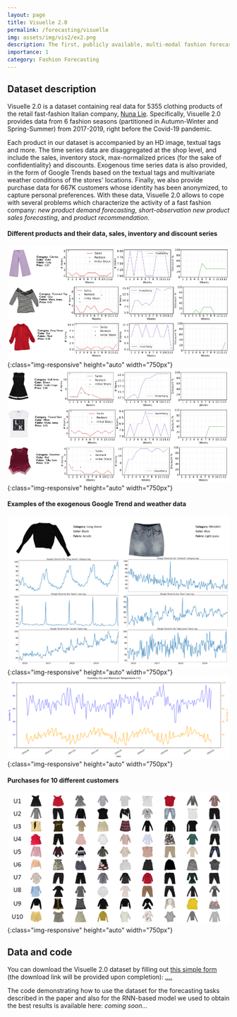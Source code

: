 ```yaml
---
layout: page
title: Visuelle 2.0
permalink: /forecasting/visuelle
img: assets/img/vis2/ex2.png
description: The first, publicly available, multi-modal fashion forecasting dataset based on real-world data. 
importance: 1
category: Fashion Forecasting
---
```


## Dataset description
Visuelle 2.0 is a dataset containing real data for 5355 clothing products of  the retail fast-fashion Italian company, [Nuna Lie](https://www.nunalie.it/en/). Specifically, Visuelle 2.0 provides data from 6 fashion seasons (partitioned in Autumn-Winter and Spring-Summer) from 2017-2019, right before the Covid-19 pandemic. 

Each product in our dataset is accompanied by an HD image, textual tags and more. The time series data are disaggregated at the shop level, and include the sales, inventory stock, max-normalized prices (for the sake of confidentiality} and discounts. Exogenous time series data is also provided, in the form of Google Trends based on the textual tags and multivariate weather conditions of the stores' locations. Finally, we also provide purchase data for 667K customers whose identity has been anonymized, to capture personal preferences. With these data, Visuelle 2.0 allows to cope with several problems which characterize the activity of a fast fashion company: *new product demand forecasting*, *short-observation new product sales forecasting*, and *product recommendation*.

#### Different products and their data, sales, inventory and discount series
![Examples of different products and their data](/assets/img/vis2/ex2.png "Examples of different products and their data"){:class="img-responsive" height="auto" width="750px"}
![](/assets/img/vis2/ex1.png){:class="img-responsive" height="auto" width="750px"}

#### Examples of the exogenous Google Trend and weather data
![Example of the exogenous Google Trend data](/assets/img/vis2/gtrends.png "Example of the exogenous Google Trend data"){:class="img-responsive" height="auto" width="750px"}
![Extract of the exogenous weather data](/assets/img/vis2/weather.png "Extract of the exogenous weather data"){:class="img-responsive" height="auto" width="750px"}

#### Purchases for 10 different customers
![Purchases for 10 different customers](/assets/img/vis2/customer_purchases.png "Purchases for 10 different customers"){:class="img-responsive" height="auto" width="750px"}


## Data and code
You can download the Visuelle 2.0 dataset by filling out [this simple form]((https://forms.gle/teuLvTcTFLdRHPiEA)) (the download link will be provided upon completion): [*...*. ](https://forms.gle/teuLvTcTFLdRHPiEA)

The code demonstrating how to use the dataset for the forecasting tasks described in the paper and also for the RNN-based model we used to obtain the best results is available here: *coming soon...*


